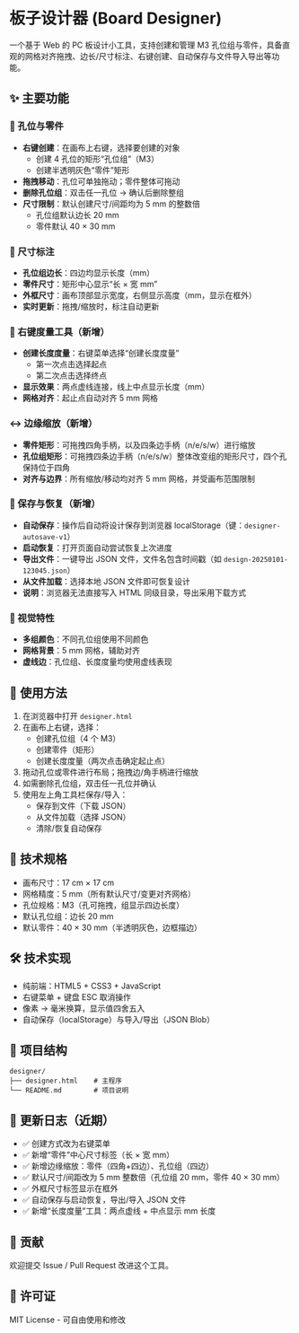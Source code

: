 # 板子设计器 (Board Designer)

一个基于 Web 的 PC 板设计小工具，支持创建和管理 M3 孔位组与零件，具备直观的网格对齐拖拽、边长/尺寸标注、右键创建、自动保存与文件导入导出等功能。

## ✨ 主要功能

### 🎯 孔位与零件
- **右键创建**：在画布上右键，选择要创建的对象
  - 创建 4 孔位的矩形“孔位组”（M3）
  - 创建半透明灰色“零件”矩形
- **拖拽移动**：孔位可单独拖动；零件整体可拖动
- **删除孔位组**：双击任一孔位 -> 确认后删除整组
- **尺寸限制**：默认创建尺寸/间距均为 5 mm 的整数倍
  - 孔位组默认边长 20 mm
  - 零件默认 40 × 30 mm

### 📐 尺寸标注
- **孔位组边长**：四边均显示长度（mm）
- **零件尺寸**：矩形中心显示“长 × 宽 mm”
- **外框尺寸**：画布顶部显示宽度，右侧显示高度（mm，显示在框外）
- **实时更新**：拖拽/缩放时，标注自动更新

### 🧭 右键度量工具（新增）
- **创建长度度量**：右键菜单选择“创建长度度量”
  - 第一次点击选择起点
  - 第二次点击选择终点
- **显示效果**：两点虚线连接，线上中点显示长度（mm）
- **网格对齐**：起止点自动对齐 5 mm 网格

### ↔️ 边缘缩放（新增）
- **零件矩形**：可拖拽四角手柄，以及四条边手柄（n/e/s/w）进行缩放
- **孔位组矩形**：可拖拽四条边手柄（n/e/s/w）整体改变组的矩形尺寸，四个孔保持位于四角
- **对齐与边界**：所有缩放/移动均对齐 5 mm 网格，并受画布范围限制

### 💾 保存与恢复（新增）
- **自动保存**：操作后自动将设计保存到浏览器 localStorage（键：`designer-autosave-v1`）
- **启动恢复**：打开页面自动尝试恢复上次进度
- **导出文件**：一键导出 JSON 文件，文件名包含时间戳（如 `design-20250101-123045.json`）
- **从文件加载**：选择本地 JSON 文件即可恢复设计
- **说明**：浏览器无法直接写入 HTML 同级目录，导出采用下载方式

### 🎨 视觉特性
- **多组颜色**：不同孔位组使用不同颜色
- **网格背景**：5 mm 网格，辅助对齐
- **虚线边**：孔位组、长度度量均使用虚线表现

## 🚀 使用方法

1. 在浏览器中打开 `designer.html`
2. 在画布上右键，选择：
   - 创建孔位组（4 个 M3）
   - 创建零件（矩形）
   - 创建长度度量（两次点击确定起止点）
3. 拖动孔位或零件进行布局；拖拽边/角手柄进行缩放
4. 如需删除孔位组，双击任一孔位并确认
5. 使用左上角工具栏保存/导入：
   - 保存到文件（下载 JSON）
   - 从文件加载（选择 JSON）
   - 清除/恢复自动保存

## 🧩 技术规格
- 画布尺寸：17 cm × 17 cm
- 网格精度：5 mm（所有默认尺寸/变更对齐网格）
- 孔位规格：M3（孔可拖拽，组显示四边长度）
- 默认孔位组：边长 20 mm
- 默认零件：40 × 30 mm（半透明灰色，边框描边）

## 🛠️ 技术实现
- 纯前端：HTML5 + CSS3 + JavaScript
- 右键菜单 + 键盘 ESC 取消操作
- 像素 → 毫米换算，显示值四舍五入
- 自动保存（localStorage）与导入/导出（JSON Blob）

## 📁 项目结构

```
designer/
├── designer.html    # 主程序
└── README.md        # 项目说明
```

## 📝 更新日志（近期）
- ✅ 创建方式改为右键菜单
- ✅ 新增“零件”中心尺寸标签（长 × 宽 mm）
- ✅ 新增边缘缩放：零件（四角+四边）、孔位组（四边）
- ✅ 默认尺寸/间距改为 5 mm 整数倍（孔位组 20 mm，零件 40 × 30 mm）
- ✅ 外框尺寸标签显示在框外
- ✅ 自动保存与启动恢复，导出/导入 JSON 文件
- ✅ 新增“长度度量”工具：两点虚线 + 中点显示 mm 长度

## 🤝 贡献
欢迎提交 Issue / Pull Request 改进这个工具。

## 📄 许可证
MIT License - 可自由使用和修改
